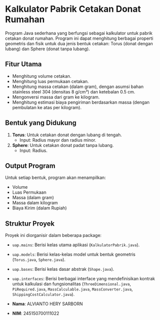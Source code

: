 # Kalkulator Pabrik Cetakan Donat Rumahan

Program Java sederhana yang berfungsi sebagai kalkulator untuk pabrik cetakan donat rumahan. Program ini dapat menghitung berbagai properti geometris dan fisik untuk dua jenis bentuk cetakan: Torus (donat dengan lubang) dan Sphere (donat tanpa lubang).

## Fitur Utama

* Menghitung volume cetakan.
* Menghitung luas permukaan cetakan.
* Menghitung massa cetakan (dalam gram), dengan asumsi bahan stainless steel 304 (densitas 8 g/cm³) dan ketebalan 0.5 cm.
* Mengonversi massa dari gram ke kilogram.
* Menghitung estimasi biaya pengiriman berdasarkan massa (dengan pembulatan ke atas per kilogram).

## Bentuk yang Didukung

1.  **Torus**: Untuk cetakan donat dengan lubang di tengah.
    * Input: Radius mayor dan radius minor.
2.  **Sphere**: Untuk cetakan donat padat tanpa lubang.
    * Input: Radius.

## Output Program

Untuk setiap bentuk, program akan menampilkan:
* Volume
* Luas Permukaan
* Massa (dalam gram)
* Massa dalam kilogram
* Biaya Kirim (dalam Rupiah)

## Struktur Proyek

Proyek ini diorganisir dalam beberapa package:
* `uap.mains`: Berisi kelas utama aplikasi (`KalkulatorPabrik.java`).
* `uap.models`: Berisi kelas-kelas model untuk bentuk geometris (`Torus.java`, `Sphere.java`).
* `uap.bases`: Berisi kelas dasar abstrak (`Shape.java`).
* `uap.interfaces`: Berisi berbagai interface yang mendefinisikan kontrak untuk kalkulasi dan fungsionalitas (`ThreeDimensional.java`, `PiRequired.java`, `MassCalculable.java`, `MassConverter.java`, `ShippingCostCalculator.java`).

* **Nama**: ALVIANTO HERY SARBORN
* **NIM**: 245150700111022

